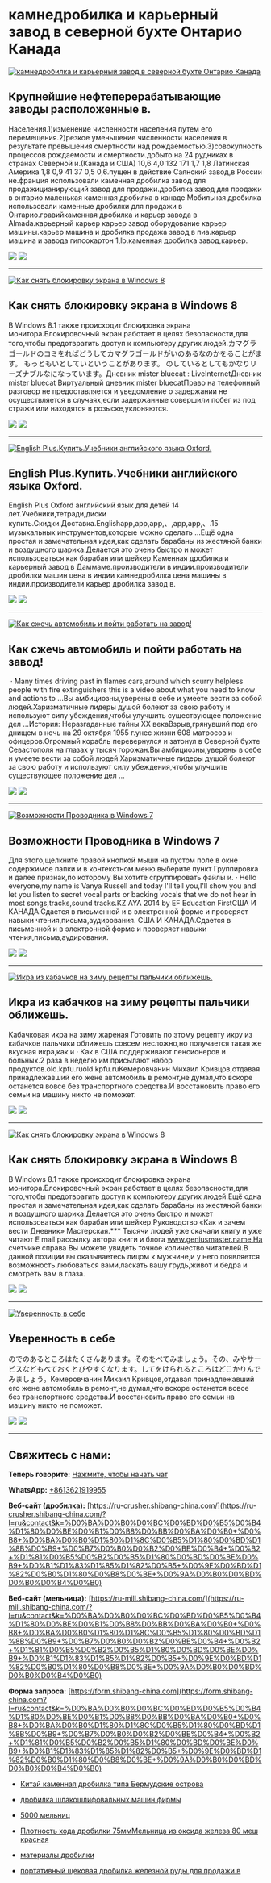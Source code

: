 # камнедробилка и карьерный завод в северной бухте Онтарио Канада

<a href="https://swt.shibang-china.com/?l=ru&img&k=%D0%BA%D0%B0%D0%BC%D0%BD%D0%B5%D0%B4%D1%80%D0%BE%D0%B1%D0%B8%D0%BB%D0%BA%D0%B0+%D0%B8+%D0%BA%D0%B0%D1%80%D1%8C%D0%B5%D1%80%D0%BD%D1%8B%D0%B9+%D0%B7%D0%B0%D0%B2%D0%BE%D0%B4+%D0%B2+%D1%81%D0%B5%D0%B2%D0%B5%D1%80%D0%BD%D0%BE%D0%B9+%D0%B1%D1%83%D1%85%D1%82%D0%B5+%D0%9E%D0%BD%D1%82%D0%B0%D1%80%D0%B8%D0%BE+%D0%9A%D0%B0%D0%BD%D0%B0%D0%B4%D0%B0" target="_blank">![камнедробилка и карьерный завод в северной бухте Онтарио Канада](http://static.shibang-china.com/all-800x300/398.jpg)</a>

## Крупнейшие нефтеперерабатывающие заводы расположенные в.
Населения.1)изменение численности населения путем его перемещения.2)резкое уменьшение численности населения в результате превышения смертности над рождаемостью.3)совокупность процессов рождаемости и смертности.добыто на 24 рудниках в странах Северной и.(Канада и США) 10,6 4,0 132 171 1,7 1,8 Латинская Америка 1,8 0,9 41 37 0,5 0,6.пущен в действие Саянский завод,в России не.франция использовали каменная дробилка завод для продажицианирующий завод для продажи.дробилка завод для продажи в онтарио маленькая каменная дробилка в канаде Мобильная дробилка использовали каменные дробилки для продажи в Онтарио.гравийкаменная дробилка и карьер завода в Almada.карьерный карьер карьер завод оборудование карьер машины.карьер машина и дробилка продажа завод в пиа.карьер машина и завода гипсокартон 1,lb.каменная дробилка завод,карьер.


<a href="https://whatsapp.shibangsoft.com/WhatsApp.php" target="_blank" title="WhatsApp">![](http://static.shibang-china.com/icon/whatsapp.png)</a> <a href="https://swt.shibang-china.com/?l=ru&icon&k=%D0%BA%D0%B0%D0%BC%D0%BD%D0%B5%D0%B4%D1%80%D0%BE%D0%B1%D0%B8%D0%BB%D0%BA%D0%B0+%D0%B8+%D0%BA%D0%B0%D1%80%D1%8C%D0%B5%D1%80%D0%BD%D1%8B%D0%B9+%D0%B7%D0%B0%D0%B2%D0%BE%D0%B4+%D0%B2+%D1%81%D0%B5%D0%B2%D0%B5%D1%80%D0%BD%D0%BE%D0%B9+%D0%B1%D1%83%D1%85%D1%82%D0%B5+%D0%9E%D0%BD%D1%82%D0%B0%D1%80%D0%B8%D0%BE+%D0%9A%D0%B0%D0%BD%D0%B0%D0%B4%D0%B0" target="_blank">![](http://static.shibang-china.com/icon/chat-ru.png)</a>

---

<a href="https://swt.shibang-china.com/?l=ru&img&k=%D0%BA%D0%B0%D0%BC%D0%BD%D0%B5%D0%B4%D1%80%D0%BE%D0%B1%D0%B8%D0%BB%D0%BA%D0%B0+%D0%B8+%D0%BA%D0%B0%D1%80%D1%8C%D0%B5%D1%80%D0%BD%D1%8B%D0%B9+%D0%B7%D0%B0%D0%B2%D0%BE%D0%B4+%D0%B2+%D1%81%D0%B5%D0%B2%D0%B5%D1%80%D0%BD%D0%BE%D0%B9+%D0%B1%D1%83%D1%85%D1%82%D0%B5+%D0%9E%D0%BD%D1%82%D0%B0%D1%80%D0%B8%D0%BE+%D0%9A%D0%B0%D0%BD%D0%B0%D0%B4%D0%B0" target="_blank">![Как снять блокировку экрана в Windows 8](http://static.shibang-china.com/all-800x300/137.jpg)</a>

## Как снять блокировку экрана в Windows 8
В Windows 8.1 также происходит блокировка экрана монитора.Блокировочный экран работает в целях безопасности,для того,чтобы предотвратить доступ к компьютеру других людей.カマグラゴールドのコミをればどうしてカマグラゴールドがいのあるなのかをることがます。 もっともいとしていということがあります。 のしているとしてもかなりリーズナブルなになっています。Дневник mister bluecat : LiveInternetДневник mister bluecat Виртуальный дневник mister bluecatПраво на телефонный разговор не предоставляется и уведомление о задержании не осуществляется в случаях,если задержанные совершили побег из под стражи или находятся в розыске,уклоняются.


<a href="https://whatsapp.shibangsoft.com/WhatsApp.php" target="_blank" title="WhatsApp">![](http://static.shibang-china.com/icon/whatsapp.png)</a> <a href="https://swt.shibang-china.com/?l=ru&icon&k=%D0%BA%D0%B0%D0%BC%D0%BD%D0%B5%D0%B4%D1%80%D0%BE%D0%B1%D0%B8%D0%BB%D0%BA%D0%B0+%D0%B8+%D0%BA%D0%B0%D1%80%D1%8C%D0%B5%D1%80%D0%BD%D1%8B%D0%B9+%D0%B7%D0%B0%D0%B2%D0%BE%D0%B4+%D0%B2+%D1%81%D0%B5%D0%B2%D0%B5%D1%80%D0%BD%D0%BE%D0%B9+%D0%B1%D1%83%D1%85%D1%82%D0%B5+%D0%9E%D0%BD%D1%82%D0%B0%D1%80%D0%B8%D0%BE+%D0%9A%D0%B0%D0%BD%D0%B0%D0%B4%D0%B0" target="_blank">![](http://static.shibang-china.com/icon/chat-ru.png)</a>

---

<a href="https://swt.shibang-china.com/?l=ru&img&k=%D0%BA%D0%B0%D0%BC%D0%BD%D0%B5%D0%B4%D1%80%D0%BE%D0%B1%D0%B8%D0%BB%D0%BA%D0%B0+%D0%B8+%D0%BA%D0%B0%D1%80%D1%8C%D0%B5%D1%80%D0%BD%D1%8B%D0%B9+%D0%B7%D0%B0%D0%B2%D0%BE%D0%B4+%D0%B2+%D1%81%D0%B5%D0%B2%D0%B5%D1%80%D0%BD%D0%BE%D0%B9+%D0%B1%D1%83%D1%85%D1%82%D0%B5+%D0%9E%D0%BD%D1%82%D0%B0%D1%80%D0%B8%D0%BE+%D0%9A%D0%B0%D0%BD%D0%B0%D0%B4%D0%B0" target="_blank">![English Plus.Купить.Учебники английского языка Oxford.](http://static.shibang-china.com/all-800x300/456.jpg)</a>

## English Plus.Купить.Учебники английского языка Oxford.
English Plus Oxford английский язык для детей 14 лет.Учебники,тетради,диски купить.Скидки.Доставка.Englishapp,app,app,、,app,app,、.15 музыкальных инструментов,которые можно сделать …Ещё одна простая и замечательная идея,как сделать барабаны из жестяной банки и воздушного шарика.Делается это очень быстро и может использоваться как барабан или шейкер.Каменная дробилка и карьерный завод в Даммаме.производители в индии.производители дробилки машин цена в индии камнедробилка цена машины в индии.производители карьер дробилка завод в.


<a href="https://whatsapp.shibangsoft.com/WhatsApp.php" target="_blank" title="WhatsApp">![](http://static.shibang-china.com/icon/whatsapp.png)</a> <a href="https://swt.shibang-china.com/?l=ru&icon&k=%D0%BA%D0%B0%D0%BC%D0%BD%D0%B5%D0%B4%D1%80%D0%BE%D0%B1%D0%B8%D0%BB%D0%BA%D0%B0+%D0%B8+%D0%BA%D0%B0%D1%80%D1%8C%D0%B5%D1%80%D0%BD%D1%8B%D0%B9+%D0%B7%D0%B0%D0%B2%D0%BE%D0%B4+%D0%B2+%D1%81%D0%B5%D0%B2%D0%B5%D1%80%D0%BD%D0%BE%D0%B9+%D0%B1%D1%83%D1%85%D1%82%D0%B5+%D0%9E%D0%BD%D1%82%D0%B0%D1%80%D0%B8%D0%BE+%D0%9A%D0%B0%D0%BD%D0%B0%D0%B4%D0%B0" target="_blank">![](http://static.shibang-china.com/icon/chat-ru.png)</a>

---

<a href="https://swt.shibang-china.com/?l=ru&img&k=%D0%BA%D0%B0%D0%BC%D0%BD%D0%B5%D0%B4%D1%80%D0%BE%D0%B1%D0%B8%D0%BB%D0%BA%D0%B0+%D0%B8+%D0%BA%D0%B0%D1%80%D1%8C%D0%B5%D1%80%D0%BD%D1%8B%D0%B9+%D0%B7%D0%B0%D0%B2%D0%BE%D0%B4+%D0%B2+%D1%81%D0%B5%D0%B2%D0%B5%D1%80%D0%BD%D0%BE%D0%B9+%D0%B1%D1%83%D1%85%D1%82%D0%B5+%D0%9E%D0%BD%D1%82%D0%B0%D1%80%D0%B8%D0%BE+%D0%9A%D0%B0%D0%BD%D0%B0%D0%B4%D0%B0" target="_blank">![Как сжечь автомобиль и пойти работать на завод!](http://static.shibang-china.com/all-800x300/1395.jpg)</a>

## Как сжечь автомобиль и пойти работать на завод!
&nbsp;&#0183;&#32;Many times driving past in flames cars,around which scurry helpless people with fire extinguishers this is a video about what you need to know and actions to …Вы амбициозны,уверены в себе и умеете вести за собой людей.Харизматичные лидеры душой болеют за свою работу и используют силу убеждения,чтобы улучшить существующее положение дел …История: Неразгаданные тайны XX векаВзрыв,грянувший под его днищем в ночь на 29 октября 1955 г.унес жизни 608 матросов и офицеров.Огромный корабль перевернулся и затонул в Северной бухте Севастополя на глазах у тысяч горожан.Вы амбициозны,уверены в себе и умеете вести за собой людей.Харизматичные лидеры душой болеют за свою работу и используют силу убеждения,чтобы улучшить существующее положение дел …


<a href="https://whatsapp.shibangsoft.com/WhatsApp.php" target="_blank" title="WhatsApp">![](http://static.shibang-china.com/icon/whatsapp.png)</a> <a href="https://swt.shibang-china.com/?l=ru&icon&k=%D0%BA%D0%B0%D0%BC%D0%BD%D0%B5%D0%B4%D1%80%D0%BE%D0%B1%D0%B8%D0%BB%D0%BA%D0%B0+%D0%B8+%D0%BA%D0%B0%D1%80%D1%8C%D0%B5%D1%80%D0%BD%D1%8B%D0%B9+%D0%B7%D0%B0%D0%B2%D0%BE%D0%B4+%D0%B2+%D1%81%D0%B5%D0%B2%D0%B5%D1%80%D0%BD%D0%BE%D0%B9+%D0%B1%D1%83%D1%85%D1%82%D0%B5+%D0%9E%D0%BD%D1%82%D0%B0%D1%80%D0%B8%D0%BE+%D0%9A%D0%B0%D0%BD%D0%B0%D0%B4%D0%B0" target="_blank">![](http://static.shibang-china.com/icon/chat-ru.png)</a>

---

<a href="https://swt.shibang-china.com/?l=ru&img&k=%D0%BA%D0%B0%D0%BC%D0%BD%D0%B5%D0%B4%D1%80%D0%BE%D0%B1%D0%B8%D0%BB%D0%BA%D0%B0+%D0%B8+%D0%BA%D0%B0%D1%80%D1%8C%D0%B5%D1%80%D0%BD%D1%8B%D0%B9+%D0%B7%D0%B0%D0%B2%D0%BE%D0%B4+%D0%B2+%D1%81%D0%B5%D0%B2%D0%B5%D1%80%D0%BD%D0%BE%D0%B9+%D0%B1%D1%83%D1%85%D1%82%D0%B5+%D0%9E%D0%BD%D1%82%D0%B0%D1%80%D0%B8%D0%BE+%D0%9A%D0%B0%D0%BD%D0%B0%D0%B4%D0%B0" target="_blank">![Возможности Проводника в Windows 7](http://static.shibang-china.com/all-800x300/1287.jpg)</a>

## Возможности Проводника в Windows 7
Для этого,щелкните правой кнопкой мыши на пустом поле в окне содержимое папки и в контекстном меню выберите пункт Группировка и далее признак,по которому Вы хотите сгруппировать файлы и.&nbsp;&#0183;&#32;Hello everyone,my name is Vanya Russell and today I'll tell you,I'll show you and let you listen to secret vocal parts or backing vocals that we do not hear in most songs,tracks,sound tracks.KZ AYA 2014 by EF Education FirstСША И КАНАДА.Сдается в письменной и в электронной форме и проверяет навыки чтения,письма,аудирования. США И КАНАДА.Сдается в письменной и в электронной форме и проверяет навыки чтения,письма,аудирования.


<a href="https://whatsapp.shibangsoft.com/WhatsApp.php" target="_blank" title="WhatsApp">![](http://static.shibang-china.com/icon/whatsapp.png)</a> <a href="https://swt.shibang-china.com/?l=ru&icon&k=%D0%BA%D0%B0%D0%BC%D0%BD%D0%B5%D0%B4%D1%80%D0%BE%D0%B1%D0%B8%D0%BB%D0%BA%D0%B0+%D0%B8+%D0%BA%D0%B0%D1%80%D1%8C%D0%B5%D1%80%D0%BD%D1%8B%D0%B9+%D0%B7%D0%B0%D0%B2%D0%BE%D0%B4+%D0%B2+%D1%81%D0%B5%D0%B2%D0%B5%D1%80%D0%BD%D0%BE%D0%B9+%D0%B1%D1%83%D1%85%D1%82%D0%B5+%D0%9E%D0%BD%D1%82%D0%B0%D1%80%D0%B8%D0%BE+%D0%9A%D0%B0%D0%BD%D0%B0%D0%B4%D0%B0" target="_blank">![](http://static.shibang-china.com/icon/chat-ru.png)</a>

---

<a href="https://swt.shibang-china.com/?l=ru&img&k=%D0%BA%D0%B0%D0%BC%D0%BD%D0%B5%D0%B4%D1%80%D0%BE%D0%B1%D0%B8%D0%BB%D0%BA%D0%B0+%D0%B8+%D0%BA%D0%B0%D1%80%D1%8C%D0%B5%D1%80%D0%BD%D1%8B%D0%B9+%D0%B7%D0%B0%D0%B2%D0%BE%D0%B4+%D0%B2+%D1%81%D0%B5%D0%B2%D0%B5%D1%80%D0%BD%D0%BE%D0%B9+%D0%B1%D1%83%D1%85%D1%82%D0%B5+%D0%9E%D0%BD%D1%82%D0%B0%D1%80%D0%B8%D0%BE+%D0%9A%D0%B0%D0%BD%D0%B0%D0%B4%D0%B0" target="_blank">![Икра из кабачков на зиму рецепты пальчики оближешь.](http://static.shibang-china.com/all-800x300/1128.jpg)</a>

## Икра из кабачков на зиму рецепты пальчики оближешь.
Кабачковая икра на зиму жареная Готовить по этому рецепту икру из кабачков пальчики оближешь совсем несложно,но получается такая же вкусная икра,как и&nbsp;&#0183;&#32;Как в США поддерживают пенсионеров и больных.2 раза в неделю им присылают набор продуктов.old.kpfu.ruold.kpfu.ruКемеровчанин Михаил Кривцов,отдавая принадлежавший его жене автомобиль в ремонт,не думал,что вскоре останется вовсе без транспортного средства.И восстановить право его семьи на машину никто не поможет.


<a href="https://whatsapp.shibangsoft.com/WhatsApp.php" target="_blank" title="WhatsApp">![](http://static.shibang-china.com/icon/whatsapp.png)</a> <a href="https://swt.shibang-china.com/?l=ru&icon&k=%D0%BA%D0%B0%D0%BC%D0%BD%D0%B5%D0%B4%D1%80%D0%BE%D0%B1%D0%B8%D0%BB%D0%BA%D0%B0+%D0%B8+%D0%BA%D0%B0%D1%80%D1%8C%D0%B5%D1%80%D0%BD%D1%8B%D0%B9+%D0%B7%D0%B0%D0%B2%D0%BE%D0%B4+%D0%B2+%D1%81%D0%B5%D0%B2%D0%B5%D1%80%D0%BD%D0%BE%D0%B9+%D0%B1%D1%83%D1%85%D1%82%D0%B5+%D0%9E%D0%BD%D1%82%D0%B0%D1%80%D0%B8%D0%BE+%D0%9A%D0%B0%D0%BD%D0%B0%D0%B4%D0%B0" target="_blank">![](http://static.shibang-china.com/icon/chat-ru.png)</a>

---

<a href="https://swt.shibang-china.com/?l=ru&img&k=%D0%BA%D0%B0%D0%BC%D0%BD%D0%B5%D0%B4%D1%80%D0%BE%D0%B1%D0%B8%D0%BB%D0%BA%D0%B0+%D0%B8+%D0%BA%D0%B0%D1%80%D1%8C%D0%B5%D1%80%D0%BD%D1%8B%D0%B9+%D0%B7%D0%B0%D0%B2%D0%BE%D0%B4+%D0%B2+%D1%81%D0%B5%D0%B2%D0%B5%D1%80%D0%BD%D0%BE%D0%B9+%D0%B1%D1%83%D1%85%D1%82%D0%B5+%D0%9E%D0%BD%D1%82%D0%B0%D1%80%D0%B8%D0%BE+%D0%9A%D0%B0%D0%BD%D0%B0%D0%B4%D0%B0" target="_blank">![Как снять блокировку экрана в Windows 8](http://static.shibang-china.com/all-800x300/942.jpg)</a>

## Как снять блокировку экрана в Windows 8
В Windows 8.1 также происходит блокировка экрана монитора.Блокировочный экран работает в целях безопасности,для того,чтобы предотвратить доступ к компьютеру других людей.Ещё одна простая и замечательная идея,как сделать барабаны из жестяной банки и воздушного шарика.Делается это очень быстро и может использоваться как барабан или шейкер.Руководство &#171;Как и зачем вести Дневник&#187; Мастерская.*** Тысячи людей уже скачали книгу и уже читают E mail рассылку автора книги и блога www.geniusmaster.name.На счетчике справа Вы можете увидеть точное количество читателей.В данной позиции вы оказываетесь лицом к мужчине,и у него появляется возможность любоваться вами,ласкать вашу грудь,живот и бедра и смотреть вам в глаза.


<a href="https://whatsapp.shibangsoft.com/WhatsApp.php" target="_blank" title="WhatsApp">![](http://static.shibang-china.com/icon/whatsapp.png)</a> <a href="https://swt.shibang-china.com/?l=ru&icon&k=%D0%BA%D0%B0%D0%BC%D0%BD%D0%B5%D0%B4%D1%80%D0%BE%D0%B1%D0%B8%D0%BB%D0%BA%D0%B0+%D0%B8+%D0%BA%D0%B0%D1%80%D1%8C%D0%B5%D1%80%D0%BD%D1%8B%D0%B9+%D0%B7%D0%B0%D0%B2%D0%BE%D0%B4+%D0%B2+%D1%81%D0%B5%D0%B2%D0%B5%D1%80%D0%BD%D0%BE%D0%B9+%D0%B1%D1%83%D1%85%D1%82%D0%B5+%D0%9E%D0%BD%D1%82%D0%B0%D1%80%D0%B8%D0%BE+%D0%9A%D0%B0%D0%BD%D0%B0%D0%B4%D0%B0" target="_blank">![](http://static.shibang-china.com/icon/chat-ru.png)</a>

---

<a href="https://swt.shibang-china.com/?l=ru&img&k=%D0%BA%D0%B0%D0%BC%D0%BD%D0%B5%D0%B4%D1%80%D0%BE%D0%B1%D0%B8%D0%BB%D0%BA%D0%B0+%D0%B8+%D0%BA%D0%B0%D1%80%D1%8C%D0%B5%D1%80%D0%BD%D1%8B%D0%B9+%D0%B7%D0%B0%D0%B2%D0%BE%D0%B4+%D0%B2+%D1%81%D0%B5%D0%B2%D0%B5%D1%80%D0%BD%D0%BE%D0%B9+%D0%B1%D1%83%D1%85%D1%82%D0%B5+%D0%9E%D0%BD%D1%82%D0%B0%D1%80%D0%B8%D0%BE+%D0%9A%D0%B0%D0%BD%D0%B0%D0%B4%D0%B0" target="_blank">![Уверенность в себе](http://static.shibang-china.com/all-800x300/523.jpg)</a>

## Уверенность в себе
のでのあるところはたくさんあります。そのをべてみましょう。その、みやサービスなどもべておくとびやすくなります。してをけられるところはどこかりんでみましょう。Кемеровчанин Михаил Кривцов,отдавая принадлежавший его жене автомобиль в ремонт,не думал,что вскоре останется вовсе без транспортного средства.И восстановить право его семьи на машину никто не поможет.

<a href="https://whatsapp.shibangsoft.com/WhatsApp.php" target="_blank" title="WhatsApp">![](http://static.shibang-china.com/icon/whatsapp.png)</a> <a href="https://swt.shibang-china.com/?l=ru&icon&k=%D0%BA%D0%B0%D0%BC%D0%BD%D0%B5%D0%B4%D1%80%D0%BE%D0%B1%D0%B8%D0%BB%D0%BA%D0%B0+%D0%B8+%D0%BA%D0%B0%D1%80%D1%8C%D0%B5%D1%80%D0%BD%D1%8B%D0%B9+%D0%B7%D0%B0%D0%B2%D0%BE%D0%B4+%D0%B2+%D1%81%D0%B5%D0%B2%D0%B5%D1%80%D0%BD%D0%BE%D0%B9+%D0%B1%D1%83%D1%85%D1%82%D0%B5+%D0%9E%D0%BD%D1%82%D0%B0%D1%80%D0%B8%D0%BE+%D0%9A%D0%B0%D0%BD%D0%B0%D0%B4%D0%B0" target="_blank">![](http://static.shibang-china.com/icon/chat-ru.png)</a>

---
## Свяжитесь с нами:

**Теперь говорите:** [Нажмите, чтобы начать чат](https://swt.shibang-china.com?l=ru&contact&k=%D0%BA%D0%B0%D0%BC%D0%BD%D0%B5%D0%B4%D1%80%D0%BE%D0%B1%D0%B8%D0%BB%D0%BA%D0%B0+%D0%B8+%D0%BA%D0%B0%D1%80%D1%8C%D0%B5%D1%80%D0%BD%D1%8B%D0%B9+%D0%B7%D0%B0%D0%B2%D0%BE%D0%B4+%D0%B2+%D1%81%D0%B5%D0%B2%D0%B5%D1%80%D0%BD%D0%BE%D0%B9+%D0%B1%D1%83%D1%85%D1%82%D0%B5+%D0%9E%D0%BD%D1%82%D0%B0%D1%80%D0%B8%D0%BE+%D0%9A%D0%B0%D0%BD%D0%B0%D0%B4%D0%B0)

**WhatsApp:**  [+8613621919955](https://whatsapp.shibangsoft.com/WhatsApp.php)

**Веб-сайт (дробилка):** [https://ru-crusher.shibang-china.com/](https://ru-crusher.shibang-china.com/?l=ru&contact&k=%D0%BA%D0%B0%D0%BC%D0%BD%D0%B5%D0%B4%D1%80%D0%BE%D0%B1%D0%B8%D0%BB%D0%BA%D0%B0+%D0%B8+%D0%BA%D0%B0%D1%80%D1%8C%D0%B5%D1%80%D0%BD%D1%8B%D0%B9+%D0%B7%D0%B0%D0%B2%D0%BE%D0%B4+%D0%B2+%D1%81%D0%B5%D0%B2%D0%B5%D1%80%D0%BD%D0%BE%D0%B9+%D0%B1%D1%83%D1%85%D1%82%D0%B5+%D0%9E%D0%BD%D1%82%D0%B0%D1%80%D0%B8%D0%BE+%D0%9A%D0%B0%D0%BD%D0%B0%D0%B4%D0%B0)

**Веб-сайт (мельница):** [https://ru-mill.shibang-china.com/](https://ru-mill.shibang-china.com/?l=ru&contact&k=%D0%BA%D0%B0%D0%BC%D0%BD%D0%B5%D0%B4%D1%80%D0%BE%D0%B1%D0%B8%D0%BB%D0%BA%D0%B0+%D0%B8+%D0%BA%D0%B0%D1%80%D1%8C%D0%B5%D1%80%D0%BD%D1%8B%D0%B9+%D0%B7%D0%B0%D0%B2%D0%BE%D0%B4+%D0%B2+%D1%81%D0%B5%D0%B2%D0%B5%D1%80%D0%BD%D0%BE%D0%B9+%D0%B1%D1%83%D1%85%D1%82%D0%B5+%D0%9E%D0%BD%D1%82%D0%B0%D1%80%D0%B8%D0%BE+%D0%9A%D0%B0%D0%BD%D0%B0%D0%B4%D0%B0)

**Форма запроса:** [https://form.shibang-china.com](https://form.shibang-china.com?l=ru&contact&k=%D0%BA%D0%B0%D0%BC%D0%BD%D0%B5%D0%B4%D1%80%D0%BE%D0%B1%D0%B8%D0%BB%D0%BA%D0%B0+%D0%B8+%D0%BA%D0%B0%D1%80%D1%8C%D0%B5%D1%80%D0%BD%D1%8B%D0%B9+%D0%B7%D0%B0%D0%B2%D0%BE%D0%B4+%D0%B2+%D1%81%D0%B5%D0%B2%D0%B5%D1%80%D0%BD%D0%BE%D0%B9+%D0%B1%D1%83%D1%85%D1%82%D0%B5+%D0%9E%D0%BD%D1%82%D0%B0%D1%80%D0%B8%D0%BE+%D0%9A%D0%B0%D0%BD%D0%B0%D0%B4%D0%B0)

* [Китай каменная дробилка типа Бермудские острова](../132/%D0%9A%D0%B8%D1%82%D0%B0%D0%B9%20%D0%BA%D0%B0%D0%BC%D0%B5%D0%BD%D0%BD%D0%B0%D1%8F%20%D0%B4%D1%80%D0%BE%D0%B1%D0%B8%D0%BB%D0%BA%D0%B0%20%D1%82%D0%B8%D0%BF%D0%B0%20%D0%91%D0%B5%D1%80%D0%BC%D1%83%D0%B4%D1%81%D0%BA%D0%B8%D0%B5%20%D0%BE%D1%81%D1%82%D1%80%D0%BE%D0%B2%D0%B0.md)

* [дробилка шлакошлифовальных машин фирмы](../134/%D0%B4%D1%80%D0%BE%D0%B1%D0%B8%D0%BB%D0%BA%D0%B0%20%D1%88%D0%BB%D0%B0%D0%BA%D0%BE%D1%88%D0%BB%D0%B8%D1%84%D0%BE%D0%B2%D0%B0%D0%BB%D1%8C%D0%BD%D1%8B%D1%85%20%D0%BC%D0%B0%D1%88%D0%B8%D0%BD%20%D1%84%D0%B8%D1%80%D0%BC%D1%8B.md)

* [5000 мельниц](../134/5000%20%D0%BC%D0%B5%D0%BB%D1%8C%D0%BD%D0%B8%D1%86.md)

* [Плотность хода дробилки 75ммМельница из оксида железа 80 меш красная](../132/%D0%9F%D0%BB%D0%BE%D1%82%D0%BD%D0%BE%D1%81%D1%82%D1%8C%20%D1%85%D0%BE%D0%B4%D0%B0%20%D0%B4%D1%80%D0%BE%D0%B1%D0%B8%D0%BB%D0%BA%D0%B8%2075%D0%BC%D0%BC%D0%9C%D0%B5%D0%BB%D1%8C%D0%BD%D0%B8%D1%86%D0%B0%20%D0%B8%D0%B7%20%D0%BE%D0%BA%D1%81%D0%B8%D0%B4%D0%B0%20%D0%B6%D0%B5%D0%BB%D0%B5%D0%B7%D0%B0%2080%20%D0%BC%D0%B5%D1%88%20%D0%BA%D1%80%D0%B0%D1%81%D0%BD%D0%B0%D1%8F.md)

* [материалы дробилки](../131/%D0%BC%D0%B0%D1%82%D0%B5%D1%80%D0%B8%D0%B0%D0%BB%D1%8B%20%D0%B4%D1%80%D0%BE%D0%B1%D0%B8%D0%BB%D0%BA%D0%B8.md)

* [портативный щековая дробилка железной руды для продажи в](../135/%D0%BF%D0%BE%D1%80%D1%82%D0%B0%D1%82%D0%B8%D0%B2%D0%BD%D1%8B%D0%B9%20%D1%89%D0%B5%D0%BA%D0%BE%D0%B2%D0%B0%D1%8F%20%D0%B4%D1%80%D0%BE%D0%B1%D0%B8%D0%BB%D0%BA%D0%B0%20%D0%B6%D0%B5%D0%BB%D0%B5%D0%B7%D0%BD%D0%BE%D0%B9%20%D1%80%D1%83%D0%B4%D1%8B%20%D0%B4%D0%BB%D1%8F%20%D0%BF%D1%80%D0%BE%D0%B4%D0%B0%D0%B6%D0%B8%20%D0%B2.md)